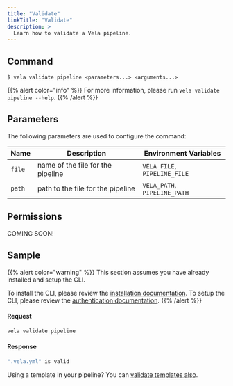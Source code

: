 ```yaml
---
title: "Validate"
linkTitle: "Validate"
description: >
  Learn how to validate a Vela pipeline.
---
```


## Command

```
$ vela validate pipeline <parameters...> <arguments...>
```

{{% alert color="info" %}}
For more information, please run `vela validate pipeline --help`.
{{% /alert %}}

## Parameters

The following parameters are used to configure the command:

| Name   | Description                       | Environment Variables        |
| ------ | --------------------------------- | ---------------------------- |
| `file` | name of the file for the pipeline | `VELA_FILE`, `PIPELINE_FILE` |
| `path` | path to the file for the pipeline | `VELA_PATH`, `PIPELINE_PATH` |

## Permissions

COMING SOON!

## Sample

{{% alert color="warning" %}}
This section assumes you have already installed and setup the CLI.

To install the CLI, please review the [installation documentation](/docs/reference/cli/install/).
To setup the CLI, please review the [authentication documentation](/docs/reference/cli/authentication/).
{{% /alert %}}

#### Request

```sh
vela validate pipeline
```

#### Response

```sh
".vela.yml" is valid
```

Using a template in your pipeline? You can [validate templates also](/docs/templates/working_with/#cli-pipeline-validation).